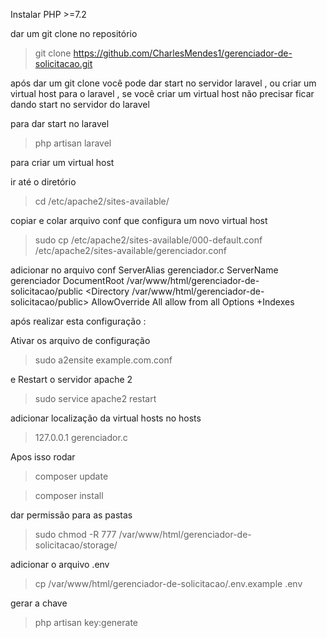Instalar PHP >=7.2

dar um git clone no repositório

>git clone https://github.com/CharlesMendes1/gerenciador-de-solicitacao.git

após dar um git clone você pode dar start no servidor laravel , ou criar um virtual host para o laravel , se você criar um virtual host não precisar ficar dando start no servidor do laravel

para dar start no laravel
>php artisan laravel

para criar um virtual host

ir até o diretório 
>cd /etc/apache2/sites-available/

copiar e colar arquivo conf que configura um novo virtual host
>sudo cp /etc/apache2/sites-available/000-default.conf /etc/apache2/sites-available/gerenciador.conf

adicionar no arquivo conf
        ServerAlias gerenciador.c
        ServerName gerenciador
        DocumentRoot /var/www/html/gerenciador-de-solicitacao/public
        <Directory /var/www/html/gerenciador-de-solicitacao/public>
          AllowOverride All
          allow from all
          Options +Indexes
        </Directory>
	
após realizar esta configuração :

Ativar os arquivo de configuração

>sudo a2ensite example.com.conf

e Restart o servidor apache 2
>sudo service apache2 restart

adicionar localização da virtual hosts no hosts
>127.0.0.1       gerenciador.c

Apos isso rodar
>composer update

>composer install

dar permissão para as pastas
>sudo chmod -R 777 /var/www/html/gerenciador-de-solicitacao/storage/

adicionar o arquivo .env
>cp /var/www/html/gerenciador-de-solicitacao/.env.example .env

gerar a chave 
>php artisan key:generate
